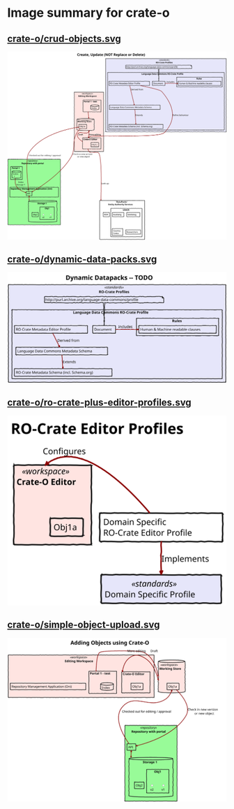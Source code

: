 # Image summary for crate-o

## [crate-o/crud-objects.svg](./crud-objects.svg)



<img src="crud-objects.svg">

## [crate-o/dynamic-data-packs.svg](./dynamic-data-packs.svg)



<img src="dynamic-data-packs.svg">

## [crate-o/ro-crate-plus-editor-profiles.svg](./ro-crate-plus-editor-profiles.svg)



<img src="ro-crate-plus-editor-profiles.svg">

## [crate-o/simple-object-upload.svg](./simple-object-upload.svg)



<img src="simple-object-upload.svg">

